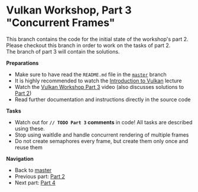 # Vulkan Workshop, Part 3 "Concurrent Frames"

This branch contains the code for the initial state of the workshop's part 2.     
Please checkout this branch in order to work on the tasks of part 2.    
The branch of part 3 will contain the solutions.

**Preparations** 
* Make sure to have read the `README.md` file in the [`master`](https://github.com/cg-tuwien/VulkanWorkshop) branch
* It is highly recommended to watch the [Introduction to Vulkan](https://youtu.be/isbMMIwmZes) lecture 
* Watch the [Vulkan Workshop Part 3](https://youtu.be/JpUFg1Zcd4o) video (also discusses solutions to [Part 2](https://github.com/cg-tuwien/VulkanWorkshop/tree/part2))
* Read further documentation and instructions directly in the source code

**Tasks**
* Watch out for **`// TODO Part 3` comments** in code! All tasks are described using these.
* Stop using waitIdle and handle concurrent rendering of multiple frames
* Do not create semaphores every frame, but create them only once and reuse them

**Navigation**
* Back to [master](https://github.com/cg-tuwien/VulkanWorkshop)
* Previous part: [Part 2](https://github.com/cg-tuwien/VulkanWorkshop/tree/part2)
* Next part: [Part 4](https://github.com/cg-tuwien/VulkanWorkshop/tree/part4)
